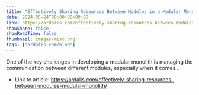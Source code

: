```yaml
---
title: "Effectively Sharing Resources Between Modules in a Modular Monolith"
date: 2024-05-24T00:00:00+00:00
link: https://ardalis.com/effectively-sharing-resources-between-modules-modular-monolith/
showShare: false
showReadTime: false
thumbnail: images/misc.png
tags: ["ardalis.com/blog"]
---
```

One of the key challenges in developing a modular monolith is managing the communication between different modules, especially when it comes…

- Link to article: https://ardalis.com/effectively-sharing-resources-between-modules-modular-monolith/